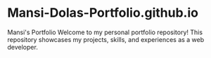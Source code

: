 # Mansi-Dolas-Portfolio.github.io
Mansi's Portfolio  Welcome to my personal portfolio repository! This repository showcases my projects, skills, and experiences as a web developer.
